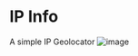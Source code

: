 # IP Info
A simple IP Geolocator
![image](https://github.com/enderfoxbg/ipinfo/assets/104269577/4cdf6004-b2d3-41ee-9803-9ae4c7954748)
